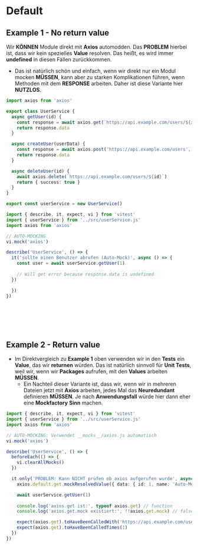 # Default


## Example 1 - No return value

Wir **KÖNNEN** Module direkt mit **Axios** automodden. Das **PROBLEM** hierbei ist, dass wir kein spezielles **Value** resolven. Das heißt, es wird immer **undefined** in diesen Fällen zurückkommen.
  - Das ist natürlich schön und einfach, wenn wir direkt nur ein Modul mocken **MÜSSEN**, kann aber zu starken Komplikationen führen, wenn Methoden mit dem **RESPONSE** arbeiten. Daher ist diese Variante hier **NUTZLOS**.


```typescript
import axios from 'axios'

export class UserService {
  async getUser(id) {
    const response = await axios.get(`https://api.example.com/users/${id}`)
    return response.data
  }

  async createUser(userData) {
    const response = await axios.post('https://api.example.com/users', userData)
    return response.data
  }

  async deleteUser(id) {
    await axios.delete(`https://api.example.com/users/${id}`)
    return { success: true }
  }
}

export const userService = new UserService()
```



```typescript
import { describe, it, expect, vi } from 'vitest'
import { userService } from '../src/userService.js'
import axios from 'axios'

// AUTO-MOCKING
vi.mock('axios')

describe('UserService', () => {
  it('sollte einen Benutzer abrufen (Auto-Mock)', async () => {
    const user = await userService.getUser(1)
    
    // Will get error because response.data is undefined
  })

  })
})

```











<br><br>
<br><br>




## Example 2 - Return value

- Im Direktvergleich zu **Example 1** oben verwenden wir in den **Tests** ein **Value**, das wir **returnen** würden. Das ist natürlich sinnvoll für **Unit Tests**, weil wir, wenn wir **Packages** aufrufen, mit den **Values** arbeiten **MÜSSEN**.
  - Ein Nachteil dieser Variante ist, dass wir, wenn wir in mehreren Dateien jetzt mit **Axios** arbeiten, jedes Mal das **Neuredundant** definieren **MÜSSEN**. Je nach **Anwendungsfall** würde hier dann eher eine **Mockfactory** **Sinn** machen.

```typescript
import { describe, it, expect, vi } from 'vitest'
import { userService } from '../src/userService.js'
import axios from 'axios'

// AUTO-MOCKING: Verwendet __mocks__/axios.js automatisch
vi.mock('axios')

describe('UserService', () => {
  beforeEach(() => {
    vi.clearAllMocks()
  })

  it.only('PROBLEM: Kann NICHT prüfen ob axios aufgerufen wurde', async () => {
    axios.default.get.mockResolvedValue({ data: { id: 1, name: 'Auto-Mocked User', email: 'auto@mock.com' } })

    await userService.getUser(1)
    
    console.log('axios.get ist:', typeof axios.get) // function
    console.log('axios.get.mock existiert:', !!axios.get.mock) // false

    expect(axios.get).toHaveBeenCalledWith('https://api.example.com/users/1')
    expect(axios.get).toHaveBeenCalledTimes(1)
  })
})

```






